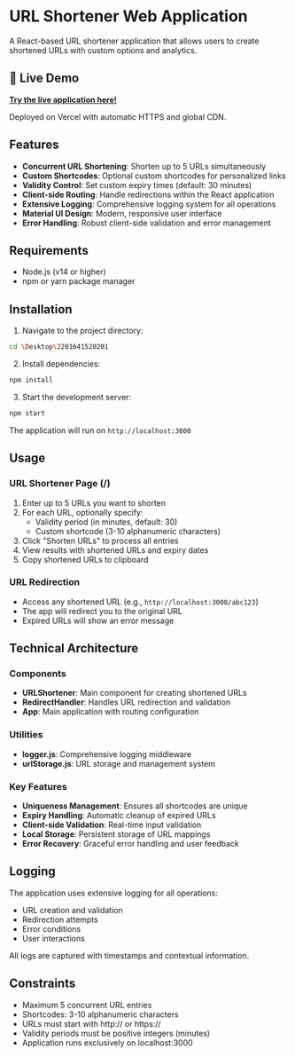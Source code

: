 # URL Shortener Web Application

A React-based URL shortener application that allows users to create shortened URLs with custom options and analytics.

## 🚀 Live Demo

**[Try the live application here!](https://url-shortner-khped1dig-abhay030s-projects.vercel.app)**

Deployed on Vercel with automatic HTTPS and global CDN.

## Features

- **Concurrent URL Shortening**: Shorten up to 5 URLs simultaneously
- **Custom Shortcodes**: Optional custom shortcodes for personalized links
- **Validity Control**: Set custom expiry times (default: 30 minutes)
- **Client-side Routing**: Handle redirections within the React application
- **Extensive Logging**: Comprehensive logging system for all operations
- **Material UI Design**: Modern, responsive user interface
- **Error Handling**: Robust client-side validation and error management

## Requirements

- Node.js (v14 or higher)
- npm or yarn package manager

## Installation

1. Navigate to the project directory:
```bash
cd \Desktop\2201641520201
```

2. Install dependencies:
```bash
npm install
```

3. Start the development server:
```bash
npm start
```

The application will run on `http://localhost:3000`

## Usage

### URL Shortener Page (/)

1. Enter up to 5 URLs you want to shorten
2. For each URL, optionally specify:
   - Validity period (in minutes, default: 30)
   - Custom shortcode (3-10 alphanumeric characters)
3. Click "Shorten URLs" to process all entries
4. View results with shortened URLs and expiry dates
5. Copy shortened URLs to clipboard

### URL Redirection

- Access any shortened URL (e.g., `http://localhost:3000/abc123`)
- The app will redirect you to the original URL
- Expired URLs will show an error message

## Technical Architecture

### Components

- **URLShortener**: Main component for creating shortened URLs
- **RedirectHandler**: Handles URL redirection and validation
- **App**: Main application with routing configuration

### Utilities

- **logger.js**: Comprehensive logging middleware
- **urlStorage.js**: URL storage and management system

### Key Features

- **Uniqueness Management**: Ensures all shortcodes are unique
- **Expiry Handling**: Automatic cleanup of expired URLs
- **Client-side Validation**: Real-time input validation
- **Local Storage**: Persistent storage of URL mappings
- **Error Recovery**: Graceful error handling and user feedback

## Logging

The application uses extensive logging for all operations:
- URL creation and validation
- Redirection attempts
- Error conditions
- User interactions

All logs are captured with timestamps and contextual information.

## Constraints

- Maximum 5 concurrent URL entries
- Shortcodes: 3-10 alphanumeric characters
- URLs must start with http:// or https://
- Validity periods must be positive integers (minutes)
- Application runs exclusively on localhost:3000
